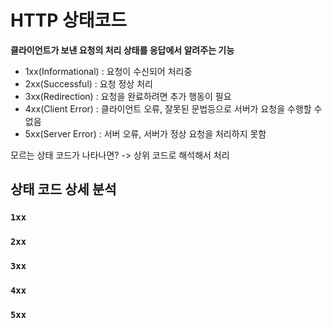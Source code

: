 # HTTP 상태코드
**클라이언트가 보낸 요청의 처리 상태를 응답에서 알려주는 기능**  
- 1xx(Informational) : 요청이 수신되어 처리중   
- 2xx(Successful) : 요청 정상 처리  
- 3xx(Redirection) : 요청을 완료하려면 추가 행동이 필요 
- 4xx(Client Error) : 클라이언트 오류, 잘못된 문법등으로 서버가 요청을 수행할 수 없음     
- 5xx(Server Error) : 서버 오류, 서버가 정상 요청을 처리하지 못함    

모르는 상태 코드가 나타나면? -> 상위 코드로 해석해서 처리  
## 상태 코드 상세 분석
### `1xx`

### `2xx`

### `3xx`

### `4xx`

### `5xx`

 




